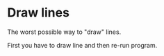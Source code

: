 # Draw lines
The worst possible way to "draw" lines.

First you have to draw line and then re-run program.
